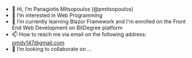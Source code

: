 - 👋 Hi, I’m Panagiotis Mitsopoulos (@pmitsopoulos)
- 👀 I’m interested in Web Programming
- 🌱 I’m currently learning Blazor Framework and I'm enrolled on the Front End Web Development on BitDegree platform
- 📫 How to reach me via email on the following address: pmdv147@gmail.com
- 💞️ I’m looking to collaborate on ...

<!---
pmitsopoulos/pmitsopoulos is a ✨ special ✨ repository because its `README.md` (this file) appears on your GitHub profile.
You can click the Preview link to take a look at your changes.
--->
